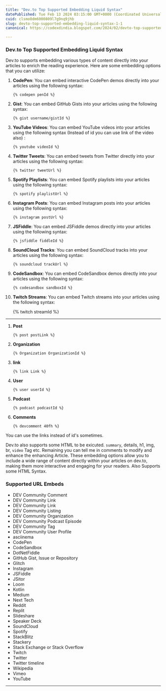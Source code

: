 ```yaml
---
title: "Dev.to Top Supported Embedding Liquid Syntax"
datePublished: Tue Feb 13 2024 03:15:00 GMT+0000 (Coordinated Universal Time)
cuid: clsmo8dm6000809l7g9nq9jhb
slug: devto-top-supported-embedding-liquid-syntax-1-1
canonical: https://codexdindia.blogspot.com/2024/02/devto-top-supported-embedding-liquid.html

---
```


### Dev.to Top Supported Embedding Liquid Syntax

Dev.to supports embedding various types of content directly into your articles to enrich the reading experience. Here are some embedding options that you can utilize:

1.  **CodePen**: You can embed interactive CodePen demos directly into your articles using the following syntax:
    
        {% codepen penId %}
        
    
2.  **Gist**: You can embed GitHub Gists into your articles using the following syntax:
    
        {% gist username/gistId %}
        
    
3.  **YouTube Videos**: You can embed YouTube videos into your articles using the following syntax (Instead of id you can use link of the video also) :
    
        {% youtube videoId %}
        
    
4.  **Twitter Tweets**: You can embed tweets from Twitter directly into your articles using the following syntax:
    
        {% twitter tweetUrl %}
        
    
5.  **Spotify Playlists**: You can embed Spotify playlists into your articles using the following syntax:
    
        {% spotify playlistUrl %}
        
    
6.  **Instagram Posts**: You can embed Instagram posts into your articles using the following syntax:
    
        {% instagram postUrl %}
        
    
7.  **JSFiddle**: You can embed JSFiddle demos directly into your articles using the following syntax:
    
        {% jsfiddle fiddleId %}
        
    
8.  **SoundCloud Tracks**: You can embed SoundCloud tracks into your articles using the following syntax:
    
        {% soundcloud trackUrl %}
        
    
9.  **CodeSandbox**: You can embed CodeSandbox demos directly into your articles using the following syntax:
    
        {% codesandbox sandboxId %}
        
    
10.  **Twitch Streams**: You can embed Twitch streams into your articles using the following syntax:
    
        {% twitch streamId %}
        
    

* * *

1.  **Post**
    
        {% post postLink %}
        
    
2.  **Organization**
    
        {% Organization OrganizationId %}
        
    
3.  **link**
    
        {% link Link %}
        
    
4.  **User**
    
        {% user userId %}
        
    
5.  **Podcast**
    
        {% podcast podcastId %}
        
    
6.  **Comments**
    
        {% devcomment 40fh %}
        
    

You can use the links instead of id's sometimes.

Dev.to also supports some HTML to be exicuted. `summary`, details, h1, img, br, `video` Tag etc. Remaining you can tell me in comments to modify and enhance the enhancing Article. These embedding options allow you to include a wide range of content directly within your articles on dev.to, making them more interactive and engaging for your readers. Also Supports some HTML Syntax.

### Supported URL Embeds

*   DEV Community Comment
*   DEV Community Link
*   DEV Community Link
*   DEV Community Listing
*   DEV Community Organization
*   DEV Community Podcast Episode
*   DEV Community Tag
*   DEV Community User Profile
*   asciinema
*   CodePen
*   CodeSandbox
*   DotNetFiddle
*   GitHub Gist, Issue or Repository
*   Glitch
*   Instagram
*   JSFiddle
*   JSitor
*   Loom
*   Kotlin
*   Medium
*   Next Tech
*   Reddit
*   Replit
*   Slideshare
*   Speaker Deck
*   SoundCloud
*   Spotify
*   StackBlitz
*   Stackery
*   Stack Exchange or Stack Overflow
*   Twitch
*   Twitter
*   Twitter timeline
*   Wikipedia
*   Vimeo
*   YouTube

* * *